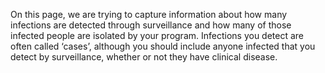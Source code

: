 On this page, we are trying to capture information about how many infections are detected through surveillance and how many of those infected people are isolated by your program. Infections you detect are often called ‘cases’, although you should include anyone infected that you detect by surveillance, whether or not they have clinical disease.
